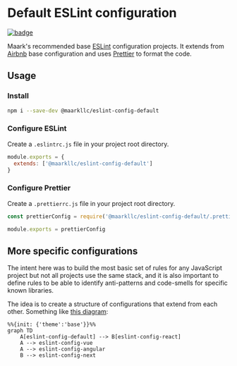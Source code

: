 # Default ESLint configuration

[![badge][badge]][npm-repo]

Maark's recommended base [ESLint] configuration projects. It extends from
[Airbnb] base configuration and uses [Prettier] to format the code.

## Usage

### Install

```bash
npm i --save-dev @maarkllc/eslint-config-default
```

### Configure ESLint

Create a `.eslintrc.js` file in your project root directory.

```javascript
module.exports = {
  extends: ['@maarkllc/eslint-config-default']
}
```

### Configure Prettier

Create a `.prettierrc.js` file in your project root directory.

```javascript
const prettierConfig = require('@maarkllc/eslint-config-default/.prettierrc.js')

module.exports = prettierConfig
```

## More specific configurations

The intent here was to build the most basic set of rules for any JavaScript
project but not all projects use the same stack, and it is also important to
define rules to be able to identify anti-patterns and code-smells for specific
known libraries.

The idea is to create a structure of configurations that extend from each
other. Something like [this diagram][diagram]:

```mermaid
%%{init: {'theme':'base'}}%%
graph TD
    A[eslint-config-default] --> B[eslint-config-react]
    A --> eslint-config-vue
    A --> eslint-config-angular
    B --> eslint-config-next
```

[badge]: https://img.shields.io/badge/%40maarkllc%2Feslint--config--default-1.0.0-blue
[npm-repo]: https://www.npmjs.com/package/@maarkllc/eslint-config-default
[ESLint]: https://eslint.org/
[Prettier]: https://prettier.io/
[Airbnb]: https://github.com/airbnb/javascript

[diagram]: https://mermaid.live/edit#pako:eNp1j00OgjAQRq_SzJpegIWJBE-gO8tipAM06Q8pU6Mh3N2iuNDorL7Me5PMN0MbNEEJfcRxEKdaeZFnf6bJGs-yDb4zvdTUYbLcCCl3ovqCkbDlZjt8Gp_8mug_RN8ni_ElVD8ETzdeKRTgKDo0On87rxsFPJAjBWWOF5xyUn7JXho1Mh204RCh7NBOVAAmDse7b6HkmOgt1QZzc7dZywMW5VoW
